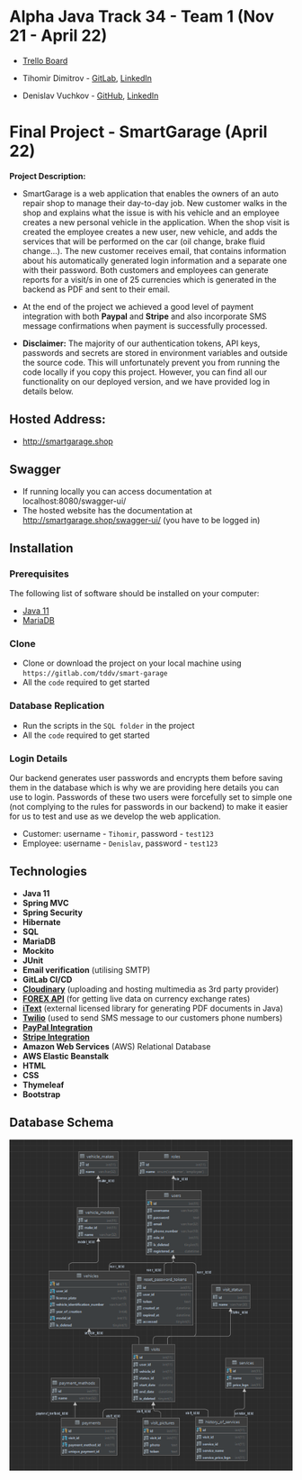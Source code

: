 # Alpha Java Track 34 - Team 1 (Nov 21 - April 22)

-  [Trello Board](https://trello.com/b/uAPsMWjC/tasks)

- Tihomir Dimitrov - [GitLab](https://gitlab.com/tddv), [LinkedIn](https://www.linkedin.com/in/dare-to-dream/)

- Denislav Vuchkov - [GitHub](https://github.com/denislav-vuchkov), [LinkedIn](https://www.linkedin.com/in/denislav-vuchkov/)

# Final Project - SmartGarage (April 22)

**Project Description:** 
- SmartGarage is a web application that enables the owners of an auto repair shop
to manage their day-to-day job. New customer walks in the shop and explains what 
the issue is with his vehicle and an employee creates a new personal vehicle in the application.
When the shop visit is created the employee creates a new user, new
 vehicle, and adds the services that will be performed on the car (oil change, brake fluid change…). The new customer receives
 email, that contains information about his automatically generated login information and a separate one with their password.
 Both customers and employees can generate reports for a visit/s in one of 25 currencies which is generated in the backend
 as PDF and sent to their email. 

- At the end of the project we achieved a good level of payment integration with both **Paypal** and **Stripe** and 
also incorporate SMS message confirmations when payment is successfully processed.

- **Disclaimer:** The majority of our authentication tokens, API keys, passwords and secrets are stored in environment variables 
and outside the source code. This will unfortunately prevent you from running the code locally if you copy this project.
However, you can find all our functionality on our deployed version, and we have provided log in details below.


## Hosted Address:

- http://smartgarage.shop


## Swagger

- If running locally you can access documentation at localhost:8080/swagger-ui/ 
- The hosted website has the documentation at http://smartgarage.shop/swagger-ui/ (you have to be logged in)


## Installation

### Prerequisites
The following list of software should be installed on your computer:
- [Java 11](https://www.oracle.com/java/technologies/javase/jdk11-archive-downloads.html)
- [MariaDB](https://mariadb.org/)

### Clone
- Clone or download the project on your local machine using `https://gitlab.com/tddv/smart-garage`
- All the `code` required to get started

### Database Replication
- Run the scripts in the `SQL folder` in the project
- All the `code` required to get started


### Login Details
Our backend generates user passwords and encrypts them before saving them in the database
which is why we are providing here details you can use to login. Passwords of these two users were 
forcefully set to simple one (not complying to the rules for passwords in our backend) to make it easier for us to test and use
as we develop the web application.
- Customer: username - `Tihomir`,  password - `test123`
- Employee: username - `Denislav`,  password - `test123` 

## Technologies

- **Java 11**
- **Spring MVC**
- **Spring Security**
- **Hibernate**
- **SQL**
- **MariaDB**
- **Mockito**
- **JUnit**
- **Email verification** (utilising SMTP)
- **GitLab CI/CD**
- [**Cloudinary**](https://cloudinary.com/) (uploading and hosting multimedia as 3rd party provider)
- [**FOREX API**](https://www.fastforex.io/) (for getting live data on currency exchange rates)
- [**iText**](https://itextpdf.com/en) (external licensed library for generating PDF documents in Java)
- [**Twilio**](https://www.twilio.com/docs) (used to send SMS message to our customers phone numbers)
- [**PayPal Integration**](https://developer.paypal.com/home) 
- [**Stripe Integration**](https://stripe.com/docs) 
- **Amazon Web Services** (AWS) Relational Database
- **AWS Elastic Beanstalk**
- **HTML**
- **CSS**
- **Thymeleaf**
- **Bootstrap**


## Database Schema
![](src/main/resources/static/assets/img/database-schema.png)



